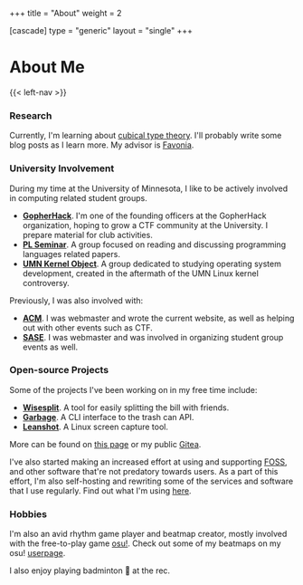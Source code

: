 +++
title = "About"
weight = 2

[cascade]
type = "generic"
layout = "single"
+++

# About Me

{{< left-nav >}}

<!-- more -->

### Research

Currently, I'm learning about [cubical type theory][cubical]. I'll probably
write some blog posts as I learn more. My advisor is [Favonia].

### University Involvement

During my time at the University of Minnesota, I like to be actively involved in
computing related student groups.

- **[GopherHack]**. I'm one of the founding officers at the GopherHack
    organization, hoping to grow a CTF community at the University. I prepare
    material for club activities.
- **[PL Seminar]**. A group focused on reading and discussing programming
    languages related papers.
- **[UMN Kernel Object]**. A group dedicated to studying operating system
    development, created in the aftermath of the UMN Linux kernel controversy.

Previously, I was also involved with:

- **[ACM]**. I was webmaster and wrote the current website, as well as helping
  out with other events such as CTF.
- **[SASE]**. I was webmaster and was involved in organizing student group
  events as well.

### Open-source Projects

Some of the projects I've been working on in my free time include:

- **[Wisesplit]**. A tool for easily splitting the bill with friends.
- **[Garbage]**. A CLI interface to the trash can API.
- **[Leanshot]**. A Linux screen capture tool.

More can be found on [this page][12] or my public [Gitea][2].

I've also started making an increased effort at using and supporting [FOSS], and
other software that're not predatory towards users. As a part of this effort,
I'm also self-hosting and rewriting some of the services and software that I use
regularly. Find out what I'm using [here][9].

### Hobbies

I'm also an avid rhythm game player and beatmap creator, mostly involved with
the free-to-play game [osu!]. Check out some of my beatmaps on my osu!
[userpage].

I also enjoy playing badminton &#x1F3F8; at the rec.

[2]: https://git.mzhang.io/explore
[9]: setup
[10]: pgp.txt
[12]: ../projects
[cubical]: https://ncatlab.org/nlab/show/cubical+type+theory
[favonia]: https://favonia.org
[foss]: https://en.wikipedia.org/wiki/Free_and_open-source_software
[garbage]: https://git.sr.ht/~mzhang/garbage
[gopherhack]: https://gopherhack.com
[leanshot]: https://git.sr.ht/~mzhang/leanshot
[osu!]: https://osu.ppy.sh
[pl seminar]: https://umn-plseminar.github.io
[userpage]: https://osu.ppy.sh/u/2688103
[wisesplit]: https://wisesplit.org
[acm]: https://acm.umn.edu
[sase]: https://saseumn.org
[umn kernel object]: https://github.com/UMN-Kernel-Object
